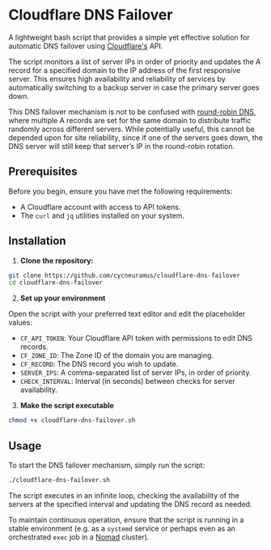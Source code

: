 # Cloudflare DNS Failover

A lightweight bash script that provides a simple yet effective solution for automatic DNS failover using [Cloudflare's](https://www.cloudflare.com/application-services/products/dns) API.

The script monitors a list of server IPs in order of priority and updates the A record for a specified domain to the IP address of the first responsive server. This ensures high availability and reliability of services by automatically switching to a backup server in case the primary server goes down.

This DNS failover mechanism is not to be confused with [round-robin DNS](https://en.wikipedia.org/wiki/Round-robin_DNS), where multiple A records are set for the same domain to distribute traffic randomly across different servers. While potentially useful, this cannot be depended upon for site reliability, since if one of the servers goes down, the DNS server will still keep that server’s IP in the round-robin rotation.

## Prerequisites

Before you begin, ensure you have met the following requirements:

- A Cloudflare account with access to API tokens.
- The `curl` and `jq` utilities installed on your system.

## Installation

1. **Clone the repository:**

```bash
git clone https://github.com/cycneuramus/cloudflare-dns-failover
cd cloudflare-dns-failover
```

2. **Set up your environment**

Open the script with your preferred text editor and edit the placeholder values:

- `CF_API_TOKEN`: Your Cloudflare API token with permissions to edit DNS records.
- `CF_ZONE_ID`: The Zone ID of the domain you are managing.
- `CF_RECORD`: The DNS record you wish to update.
- `SERVER_IPS`: A comma-separated list of server IPs, in order of priority.
- `CHECK_INTERVAL`: Interval (in seconds) between checks for server availability.

3. **Make the script executable**

```bash
chmod +x cloudflare-dns-failover.sh
```

## Usage

To start the DNS failover mechanism, simply run the script:

```bash
./cloudflare-dns-failover.sh
```

The script executes in an infinite loop, checking the availability of the servers at the specified interval and updating the DNS record as needed.

To maintain continuous operation, ensure that the script is running in a stable environment (e.g. as a `systemd` service or perhaps even as an orchestrated `exec` job in a [Nomad](https://www.nomadproject.io/) cluster).
